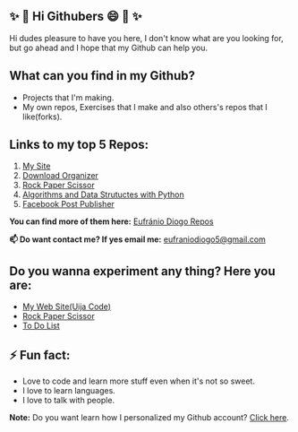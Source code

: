 ## ✨ 👋 Hi Githubers :smile: 👋 ✨

Hi dudes pleasure to have you here, I don't know what are you looking for, but go ahead and I hope that my Github can help you.

## What can you find in my Github?
  - Projects that I'm making.
  - My own repos, Exercises that I make and also others's repos that I like(forks).

## Links to my top 5 Repos:
  1. [My Site][webSiteRepo]
  2. [Download Organizer][downloadOrganizer]
  3. [Rock Paper Scissor][gameRockPaperScissorRepo]
  4. [Algorithms and Data Strutuctes with Python][algorithms&DataStructuresRepo]
  5. [Facebook Post Publisher][botPostPublisher]

**You can find more of them here:** [Eufránio Diogo Repos](https://github.com/EufranioDiogo?tab=repositories)

**📫 Do want contact me? If yes email me:** eufraniodiogo5@gmail.com

## Do you wanna experiment any thing? Here you are:
  - [My Web Site(Uija Code)][webSite]
  - [Rock Paper Scissor][gameRockPaperScissor]
  - [To Do List][toDoApp]

## ⚡ Fun fact:
  - Love to code and learn more stuff even when it's not so sweet.
  - I love to learn languages.
  - I love to talk with people.
  
**Note:** Do you want learn how I personalized my Github account? [Click here](https://dev.to/natterstefan/how-to-add-a-readme-to-your-github-profile-2bo9).
<!--
**EufranioDiogo/EufranioDiogo** is a ✨ _special_ ✨ repository because its `README.md` (this file) appears on your GitHub profile.

Here are some ideas to get you started:

- 🔭 I’m currently working on ...
- 🌱 I’m currently learning ...
- 👯 I’m looking to collaborate on ...
- 🤔 I’m looking for help with ...
- 💬 Ask me about ...
- 📫 How to reach me: ...
- 😄 Pronouns: ...
- ⚡ Fun fact: ...
-->

[webSite]: https://eufraniodiogo.github.io/Meu-Web-Site
[toDoApp]: https://eufraniodiogo.github.io/toDoApp
[gameRockPaperScissor]: https://eufraniodiogo.github.io/Rock-Paper-Scissor
[webSiteRepo]: https://github.com/EufranioDiogo/Meu-Web-Site
[algorithms&DataStructuresRepo]: https://github.com/EufranioDiogo/Python-Algorithms-and-Complexity
[gameRockPaperScissorRepo]: https://github.com/EufranioDiogo/Rock-Paper-Scissor
[toDoAppRepo]: https://github.com/EufranioDiogo/toDoApp
[pomodoroRepo]: https://github.com/EufranioDiogo/Pomodoro
[hyperSkillProjectsRepo]: https://github.com/EufranioDiogo/HyperSkillProjects
[botPostPublisher]: https://github.com/EufranioDiogo/Bot_Publicador_de_Post_Facebook
[downloadOrganizer]: https://github.com/EufranioDiogo/Download-Organizer
